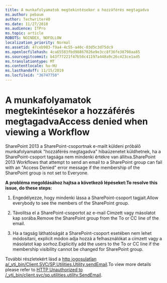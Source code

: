 ```yaml
---
title: A munkafolyamatok megtekintésekor a hozzáférés megtagadva
ms.author: pebaum
author: Techwriter40
ms.date: 11/27/2018
ms.audience: ITPro
ms.topic: article
ROBOTS: NOINDEX, NOFOLLOW
localization_priority: Normal
ms.assetid: 47ceb983-f9a4-4c55-a40c-03d5c3d75dc9
ms.openlocfilehash: 4ca65583fbd98867026e9e3cc8f36fe38798aa85
ms.sourcegitcommit: b43f77221f47b50c41197a448a9c26c423ce1ad5
ms.translationtype: MT
ms.contentlocale: hu-HU
ms.lasthandoff: 11/15/2019
ms.locfileid: "36747750"
---
```

# <a name="access-denied-when-viewing-a-workflow"></a><span data-ttu-id="fa10d-102">A munkafolyamatok megtekintésekor a hozzáférés megtagadva</span><span class="sxs-lookup"><span data-stu-id="fa10d-102">Access denied when viewing a Workflow</span></span>

<span data-ttu-id="fa10d-103">SharePoint 2013 a SharePoint-csoportnak e-mailt küldeni próbálő munkafolyamatok "hozzáférés megtagadva" hibaüzenetet küldhetnek, ha a SharePoint-csoport tagsága nem mindenki értékre van állítva.</span><span class="sxs-lookup"><span data-stu-id="fa10d-103">SharePoint 2013 Workflows that attempt to send an email to a SharePoint group can fail with an "Access Denied" error message if the membership of the SharePoint group is not set to Everyone.</span></span>
  
 <span data-ttu-id="fa10d-104">**A probléma megoldásához hajtsa a következő lépéseket:**</span><span class="sxs-lookup"><span data-stu-id="fa10d-104">**To resolve this issue, do these steps:**</span></span>
  
 1. <span data-ttu-id="fa10d-105">Engedélyezze, hogy mindenki lássa a SharePoint-csoport tagjait.</span><span class="sxs-lookup"><span data-stu-id="fa10d-105">Allow everybody to see the members of the SharePoint group.</span></span>
  
 2. <span data-ttu-id="fa10d-106">Távolítsa el a SharePoint-csoportot az e-mail Címzett vagy másolatot kap sorába.</span><span class="sxs-lookup"><span data-stu-id="fa10d-106">Remove the SharePoint group from the To or CC line of the email.</span></span>
  
 3. <span data-ttu-id="fa10d-107">Ha a tagság láthatóságát a SharePoint-csoport esetében nem lehet módosítani, explicit módon adja hozzá a felhasználókat a címzett vagy a másolatot kap sorhoz.</span><span class="sxs-lookup"><span data-stu-id="fa10d-107">Explicitly add the users to the To or CC line if the membership visibility cannot be changed for SharePoint group.</span></span>
  
<span data-ttu-id="fa10d-108">További részletekért lásd a [http jogosulatlan a/_vti_bin/Client.SVC/SP.Utilities.Utility.sendEmail](https://go.microsoft.com/fwlink/?linkid=2044694&amp;clcid=0x409).</span><span class="sxs-lookup"><span data-stu-id="fa10d-108">To view more details please refer to [HTTP Unauthorized to /_vti_bin/client.svc/sp.utilities.utility.SendEmail](https://go.microsoft.com/fwlink/?linkid=2044694&amp;clcid=0x409).</span></span>
  